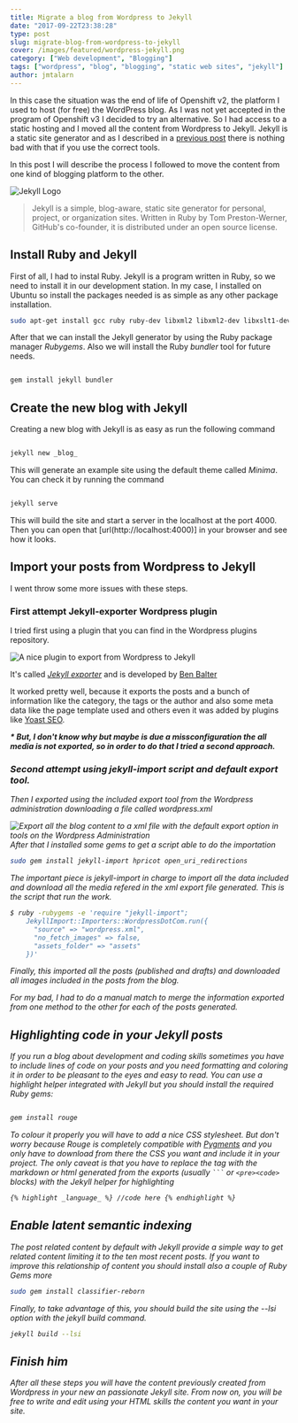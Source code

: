 ```yaml
---
title: Migrate a blog from Wordpress to Jekyll
date: "2017-09-22T23:38:28"
type: post
slug: migrate-blog-from-wordpress-to-jekyll
cover: /images/featured/wordpress-jekyll.png
category: ["Web development", "Blogging"]
tags: ["wordpress", "blog", "blogging", "static web sites", "jekyll"]
author: jmtalarn
---
```


In this case the situation was the end of life of Openshift v2, the platform I used to host (for free) the WordPress blog. As I was not yet accepted in the program of Openshift v3 I decided to try an alternative. So I had access to a static hosting and I moved all the content from Wordpress to Jekyll. Jekyll is a static site generator and as I described in a [previous post](/the-undervalued-static-web-sites/ "The undervalued static web sites") there is nothing bad with that if you use the correct tools.

<!--more-->

In this post I will describe the process I followed to move the content from one kind of blogging platform to the other.

![Jekyll Logo](http://jekyllrb.com/img/logo-2x.png)

> Jekyll is a simple, blog-aware, static site generator for personal, project, or organization sites. Written in Ruby by Tom Preston-Werner, GitHub's co-founder, it is distributed under an open source license.

## Install Ruby and Jekyll

First of all, I had to instal Ruby. Jekyll is a program written in Ruby, so we need to install it in our development station. In my case, I installed on Ubuntu so install the packages needed is as simple as any other package installation.

```bash
sudo apt-get install gcc ruby ruby-dev libxml2 libxml2-dev libxslt1-dev zlibc zlib1g-dev
```

After that we can install the Jekyll generator by using the Ruby package manager _Rubygems_. Also we will install the Ruby _bundler_ tool for future needs.

```bash

gem install jekyll bundler
```

## Create the new blog with Jekyll

Creating a new blog with Jekyll is as easy as run the following command

```bash

jekyll new _blog_
```

This will generate an example site using the default theme called _Minima_. You can check it by running the command

```bash

jekyll serve
```

This will build the site and start a server in the localhost at the port 4000. Then you can open that [url(http://localhost:4000)] in your browser and see how it looks.

## Import your posts from Wordpress to Jekyll

I went throw some more issues with these steps.

### First attempt Jekyll-exporter Wordpress plugin

I tried first using a plugin that you can find in the Wordpress plugins repository.

![A nice plugin to export from Wordpress to Jekyll](/images/jekyll-exporter.png)

It's called [_Jekyll exporter_](https://github.com/benbalter/wordpress-to-jekyll-exporter/) and is developed by [Ben Balter](https://twitter.com/BenBalter)

It worked pretty well, because it exports the posts and a bunch of information like the category, the tags or the author and also some meta data like the page template used and others even it was added by plugins like [Yoast SEO](https://yoast.com/wordpress/plugins/seo/).

**<i class="fa fa-exclamation-triangle" aria-hidden="true">\* But, I don't know why but maybe is due a missconfiguration the all media is not exported, so in order to do that I tried a second approach.**

### Second attempt using jekyll-import script and default export tool.

Then I exported using the included export tool from the Wordpress administration downloading a file called _wordpress.xml_

![Export all the blog content to a xml file with the default export option in tools on the Wordpress Administration](/images/export-wordpress-xml.png)
After that I installed some gems to get a script able to do the importation

```bash
sudo gem install jekyll-import hpricot open_uri_redirections
```

The important piece is _jekyll-import_ in charge to import all the data included and download all the media refered in the xml export file generated.
This is the script that run the work.

```bash
$ ruby -rubygems -e 'require "jekyll-import";
    JekyllImport::Importers::WordpressDotCom.run({
      "source" => "wordpress.xml",
      "no_fetch_images" => false,
      "assets_folder" => "assets"
    })'
```

Finally, this imported all the posts (published and drafts) and downloaded all images included in the posts from the blog.

For my bad, I had to do a manual match to merge the information exported from one method to the other for each of the posts generated.

## Highlighting code in your Jekyll posts

If you run a blog about development and coding skills sometimes you have to include lines of code on your posts and you need formatting and coloring it in order to be pleasant to the eyes and easy to read.
You can use a highlight helper integrated with Jekyll but you should install the required Ruby gems:

```bash

gem install rouge
```

To colour it properly you will have to add a nice CSS stylesheet. But don't worry because Rouge is completely compatible with [Pygments](http://richleland.github.io/pygments-css/) and you only have to download from there the CSS you want and include it in your project.
The only caveat is that you have to replace the tag with the markdown or html generated from the exports (usually ` ``` ` or `<pre><code>` blocks) with the Jekyll helper for highlighting

```html
{% highlight _language_ %} //code here {% endhighlight %}
```

## Enable latent semantic indexing

The post related content by default with Jekyll provide a simple way to get related content limiting it to the ten most recent posts. If you want to improve this relationship of content you should install also a couple of Ruby Gems more

```bash
sudo gem install classifier-reborn
```

Finally, to take advantage of this, you should build the site using the _--lsi_ option with the jekyll build command.

```bash
jekyll build --lsi
```

## Finish him

After all these steps you will have the content previously created from Wordpress in your new an passionate Jekyll site. From now on, you will be free to write and edit using your HTML skills the content you want in your site.
